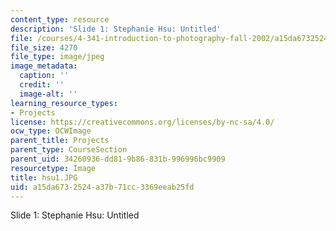 ```yaml
---
content_type: resource
description: 'Slide 1: Stephanie Hsu: Untitled'
file: /courses/4-341-introduction-to-photography-fall-2002/a15da6732524a37b71cc3369eeab25fd_hsu1.JPG
file_size: 4270
file_type: image/jpeg
image_metadata:
  caption: ''
  credit: ''
  image-alt: ''
learning_resource_types:
- Projects
license: https://creativecommons.org/licenses/by-nc-sa/4.0/
ocw_type: OCWImage
parent_title: Projects
parent_type: CourseSection
parent_uid: 34260936-dd81-9b86-831b-996996bc9909
resourcetype: Image
title: hsu1.JPG
uid: a15da673-2524-a37b-71cc-3369eeab25fd
---
```

Slide 1: Stephanie Hsu: Untitled